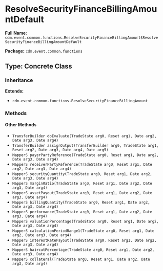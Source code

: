 # ResolveSecurityFinanceBillingAmountDefault

**Full Name:** `cdm.event.common.functions.ResolveSecurityFinanceBillingAmount$ResolveSecurityFinanceBillingAmountDefault`

**Package:** `cdm.event.common.functions`

## Type: Concrete Class

### Inheritance

**Extends:**
- `cdm.event.common.functions.ResolveSecurityFinanceBillingAmount`

### Methods

#### Other Methods

- `TransferBuilder doEvaluate(TradeState arg0, Reset arg1, Date arg2, Date arg3, Date arg4)`
- `TransferBuilder assignOutput(TransferBuilder arg0, TradeState arg1, Reset arg2, Date arg3, Date arg4, Date arg5)`
- `MapperS payerPartyReference(TradeState arg0, Reset arg1, Date arg2, Date arg3, Date arg4)`
- `MapperS receiverPartyReference(TradeState arg0, Reset arg1, Date arg2, Date arg3, Date arg4)`
- `MapperS securityQuantity(TradeState arg0, Reset arg1, Date arg2, Date arg3, Date arg4)`
- `MapperS marginRatio(TradeState arg0, Reset arg1, Date arg2, Date arg3, Date arg4)`
- `MapperS assetPayout(TradeState arg0, Reset arg1, Date arg2, Date arg3, Date arg4)`
- `MapperS billingQuantity(TradeState arg0, Reset arg1, Date arg2, Date arg3, Date arg4)`
- `MapperS performance(TradeState arg0, Reset arg1, Date arg2, Date arg3, Date arg4)`
- `MapperS valuationPercentage(TradeState arg0, Reset arg1, Date arg2, Date arg3, Date arg4)`
- `MapperS calculationPeriodRange1(TradeState arg0, Reset arg1, Date arg2, Date arg3, Date arg4)`
- `MapperS interestRatePayout(TradeState arg0, Reset arg1, Date arg2, Date arg3, Date arg4)`
- `MapperS haircutPercentage(TradeState arg0, Reset arg1, Date arg2, Date arg3, Date arg4)`
- `MapperS collateral(TradeState arg0, Reset arg1, Date arg2, Date arg3, Date arg4)`

